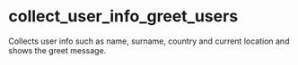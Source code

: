 # collect_user_info_greet_users
Collects user info such as name, surname, country and current location and shows the greet message.

